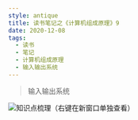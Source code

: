 ```yaml
---
style: antique
title: 读书笔记之《计算机组成原理》9
date: 2020-12-08
tags:
  - 读书
  - 笔记
  - 计算机组成原理
  - 输入输出系统
---
```


> 输入输出系统

![知识点梳理（右键在新窗口单独查看）](Computer-Organization-9-I-O-System/key-knowlages.png '=1000px-500px')

